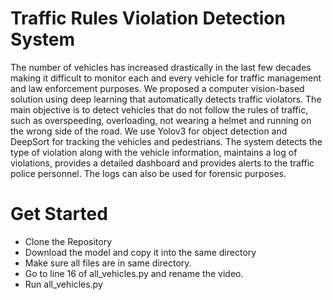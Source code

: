 # Traffic Rules Violation Detection System
The number of vehicles has increased drastically in the last few decades making it difficult to monitor each and every vehicle for traffic management and law enforcement purposes. We proposed a computer vision-based solution using deep learning that automatically detects traffic violators.
The main objective is to detect vehicles that do not follow the rules of traffic, such as overspeeding, overloading, not wearing a helmet and running on the wrong side of the road. We use Yolov3 for object detection and DeepSort for tracking the vehicles and pedestrians. The system detects the type of violation along with the vehicle information, maintains a log of violations, provides a detailed dashboard and provides alerts to the traffic police personnel. The logs can also be used for forensic purposes.

# Get Started
* Clone the Repository
* Download the model and copy it into the same directory
* Make sure all files are in same directory.
* Go to line 16 of all_vehicles.py and rename the video.
* Run all_vehicles.py


 
 

